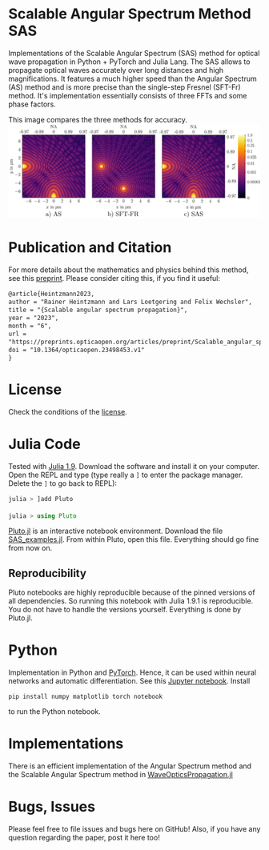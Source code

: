 # Scalable Angular Spectrum Method SAS
Implementations of the Scalable Angular Spectrum (SAS) method for optical wave propagation in Python + PyTorch and Julia Lang.
The SAS allows to propagate optical waves accurately over long distances and high magnifications. 
It features a much higher speed than the Angular Spectrum (AS) method and is more precise than the single-step Fresnel (SFT-Fr) method.
It's implementation essentially consists of three FFTs and some phase factors.

This image compares the three methods for accuracy.
![](example.png)

# Publication and Citation
For more details about the mathematics and physics behind this method, see this [preprint](https://preprints.opticaopen.org/articles/preprint/Scalable_angular_spectrum_propagation/23498453).
Please consider citing this, if you find it useful:
```
@article{Heintzmann2023,
author = "Rainer Heintzmann and Lars Loetgering and Felix Wechsler",
title = "{Scalable angular spectrum propagation}",
year = "2023",
month = "6",
url = "https://preprints.opticaopen.org/articles/preprint/Scalable_angular_spectrum_propagation/23498453",
doi = "10.1364/opticaopen.23498453.v1"
}
```

# License
Check the conditions of the [license](LICENSE).


# Julia Code
Tested with [Julia 1.9](https://julialang.org/downloads/). Download the software and install it on your computer. 
Open the REPL and type (type really a `]` to enter the package manager. Delete the `]` to go back to REPL):
```julia
julia > ]add Pluto

julia > using Pluto
```
[Pluto.jl](https://github.com/fonsp/Pluto.jl) is an interactive notebook environment.
Download the file [SAS_examples.jl](SAS_examples.jl). From within Pluto, open this file.
Everything should go fine from now on.

## Reproducibility
Pluto notebooks are highly reproducible because of the pinned versions of all dependencies. So running this notebook with Julia 1.9.1 is reproducible. You do not have to handle the versions yourself. Everything is done by Pluto.jl.

# Python
Implementation in Python and [PyTorch](https://pytorch.org/). Hence, it can be used within neural networks and automatic differentiation.
See this [Jupyter notebook](SAS_pytorch.ipynb).
Install
```
pip install numpy matplotlib torch notebook
```
to run the Python notebook.

# Implementations
There is an efficient implementation of the Angular Spectrum method and the Scalable Angular Spectrum method in [WaveOpticsPropagation.jl](https://github.com/JuliaPhysics/WaveOpticsPropagation.jl/)


# Bugs, Issues
Please feel free to file issues and bugs here on GitHub! Also, if you have any question regarding the paper, post it here too!
